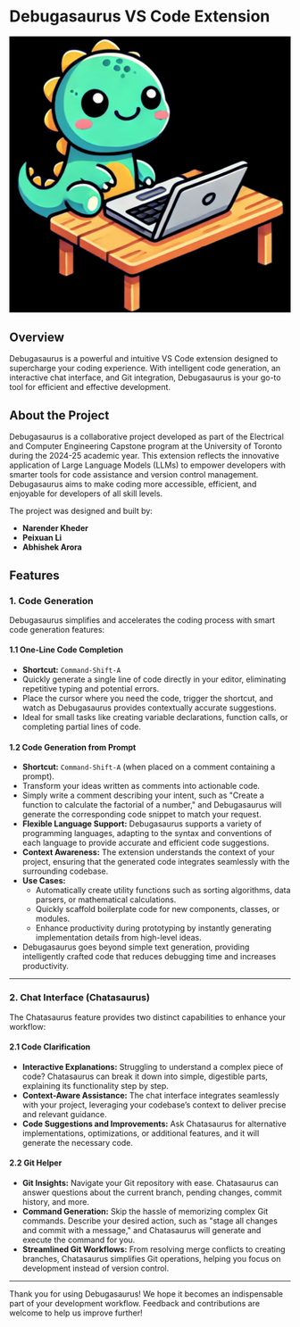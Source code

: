 # Debugasaurus VS Code Extension

![Debugasaurus Logo](features/chat/views/images/debugasourus.png)

## Overview
Debugasaurus is a powerful and intuitive VS Code extension designed to supercharge your coding experience. With intelligent code generation, an interactive chat interface, and Git integration, Debugasaurus is your go-to tool for efficient and effective development.

## About the Project
Debugasaurus is a collaborative project developed as part of the Electrical and Computer Engineering Capstone program at the University of Toronto during the 2024-25 academic year. This extension reflects the innovative application of Large Language Models (LLMs) to empower developers with smarter tools for code assistance and version control management. Debugasaurus aims to make coding more accessible, efficient, and enjoyable for developers of all skill levels.

The project was designed and built by:
- **Narender Kheder**
- **Peixuan Li**
- **Abhishek Arora**

## Features

### 1. Code Generation
Debugasaurus simplifies and accelerates the coding process with smart code generation features:

#### 1.1 One-Line Code Completion
- **Shortcut:** `Command-Shift-A`  
- Quickly generate a single line of code directly in your editor, eliminating repetitive typing and potential errors.
- Place the cursor where you need the code, trigger the shortcut, and watch as Debugasaurus provides contextually accurate suggestions.
- Ideal for small tasks like creating variable declarations, function calls, or completing partial lines of code.

#### 1.2 Code Generation from Prompt
- **Shortcut:** `Command-Shift-A` (when placed on a comment containing a prompt).
- Transform your ideas written as comments into actionable code. 
- Simply write a comment describing your intent, such as "Create a function to calculate the factorial of a number," and Debugasaurus will generate the corresponding code snippet to match your request.
- **Flexible Language Support:** Debugasaurus supports a variety of programming languages, adapting to the syntax and conventions of each language to provide accurate and efficient code suggestions.
- **Context Awareness:** The extension understands the context of your project, ensuring that the generated code integrates seamlessly with the surrounding codebase.
- **Use Cases:**
  - Automatically create utility functions such as sorting algorithms, data parsers, or mathematical calculations.
  - Quickly scaffold boilerplate code for new components, classes, or modules.
  - Enhance productivity during prototyping by instantly generating implementation details from high-level ideas.
- Debugasaurus goes beyond simple text generation, providing intelligently crafted code that reduces debugging time and increases productivity.

---

### 2. Chat Interface (Chatasaurus)
The Chatasaurus feature provides two distinct capabilities to enhance your workflow:

#### 2.1 Code Clarification
- **Interactive Explanations:** Struggling to understand a complex piece of code? Chatasaurus can break it down into simple, digestible parts, explaining its functionality step by step.
- **Context-Aware Assistance:** The chat interface integrates seamlessly with your project, leveraging your codebase’s context to deliver precise and relevant guidance.
- **Code Suggestions and Improvements:** Ask Chatasaurus for alternative implementations, optimizations, or additional features, and it will generate the necessary code.

#### 2.2 Git Helper
- **Git Insights:** Navigate your Git repository with ease. Chatasaurus can answer questions about the current branch, pending changes, commit history, and more.
- **Command Generation:** Skip the hassle of memorizing complex Git commands. Describe your desired action, such as "stage all changes and commit with a message," and Chatasaurus will generate and execute the command for you.
- **Streamlined Git Workflows:** From resolving merge conflicts to creating branches, Chatasaurus simplifies Git operations, helping you focus on development instead of version control.

---

Thank you for using Debugasaurus! We hope it becomes an indispensable part of your development workflow. Feedback and contributions are welcome to help us improve further!

